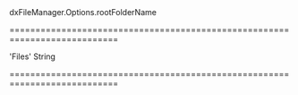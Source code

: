 <!--id-->dxFileManager.Options.rootFolderName<!--/id-->
===========================================================================
<!--default-->'Files'<!--/default-->
<!--type-->String<!--/type-->
===========================================================================

<!--shortDescription-->

<!--/shortDescription-->

<!--fullDescription-->

<!--/fullDescription-->